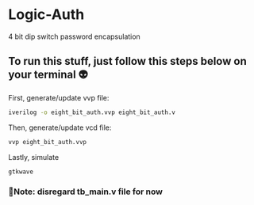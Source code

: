 # Logic-Auth

4 bit dip switch password encapsulation

## To run this stuff, just follow this steps below on your terminal 👽️

First, generate/update vvp file:

```bash
iverilog -o eight_bit_auth.vvp eight_bit_auth.v
```

Then, generate/update vcd file:

```bash
vvp eight_bit_auth.vvp
```

Lastly, simulate

```bash
gtkwave
```

### 📝Note: disregard tb_main.v file for now
